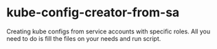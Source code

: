 # kube-config-creator-from-sa
Creating kube configs from service accounts with specific roles.
All you need to do is fill the files on your needs and run script.
